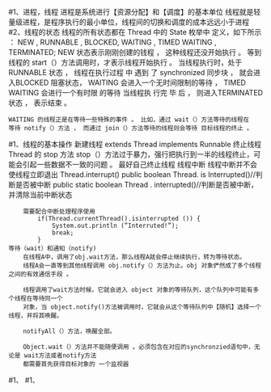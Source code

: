 #1、进程，线程
    进程是系统进行【资源分配】和【调度】的基本单位
    线程就是轻量级进程，是程序执行的最小单位，线程间的切换和调度的成本远远小于进程 
#2、线程的状态
    线程的所有状态都在 Thread 中的 State 枚举中 定义，如下所示 ：
        NEW ,
        RUNNABLE ,
        BLOCKED,
        WAITING ,
        TIMED WAITING ,
        TERMINATED;
    NEW 状态表示刚刚创建的钱程 ， 这种线程还没开始执行 。
    等到线程的 start（）方法调用时，才表示线程开始执行 。 当线程执行时，处于 RUNNABLE 状态 ，
    线程在执行过程 中 遇到 了 synchronized 同步块 ， 就会进入BLOCKED 阻塞状态，
    WAITING 会进入一个无时间限制的等待 ，
    TIMED WAITING 会进行一个有时限 的等待
    当线程执 行完 毕 后 ， 则进入TERMINATED 状态 ， 表示结束 。
    
    WAITING 的线程正是在等待一些特殊的事件 。 比如，通过 wait（）方法等待的线程在
    等待 notify（）方法 ， 而通过 join（）方法等待的线程则会等待 目标线程的终止 。
    
#1、线程的基本操作
    新建线程
        extends Thread
        implements Runnable
    终止线程
        Thread 的 stop 方法
            stop（）方法过于暴力，强行把执行到一半的线程终止，可能会引起一些数据不一致的问题 。
            最好自己终止线程
    线程中断
        线程中断并不会使线程立即退出
        Thread.interrupt()
        public boolean Thread. is Interrupted()//判断是否被中断
        public static boolean Thread . interrupted()//判断是否被中断，并清除当前中断状态
        
        需要配合中断处理程序使用
            if(Thread.currentThread().isinterrupted ()) {
                System.out.println (”Interruted!”);
                break;
            }
    等待（wait）和通知（notify)
        在线程A中，调用了obj.wait方法，那么线程A就会停止继续执行，转为等待状态。
        线程A会一直等到其他线程调用 obj.notify（）方法为止。obj 对象俨然成了多个线程之间的有效通信手段 。
        
        线程调用了wait方法时候，它就会进入 object 对象的等待队列，这个队列中可能有多个线程在等待同一个
        对象，当 object.notify()方法被调用时，它就会从这个等待队列中【随机】选择一个线程，并将其唤醒。
        
        notifyAll（）方法，唤醒全部。
        
        Object.wait（）方法并不能随便调用 。必须包含在对应的synchronzied语句中，无论是 wait方法或者notify方法
        都需要首先获得目标对象的 一个监视器
#1、
#1、
